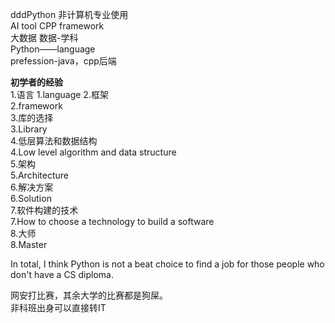 dddPython 非计算机专业使用  
AI tool CPP framework  
大数据 数据-学科  
Python——language  
prefession-java，cpp后端  
  
  
**初学者的经验**  
1.语言
1.language
2.框架   
2.framework  
3.库的选择    
3.Library  
4.低层算法和数据结构    
4.Low level algorithm and data structure  
5.架构   
5.Architecture    
6.解决方案  
6.Solution  
7.软件构建的技术  
7.How to choose a technology to build a software  
8.大师  
8.Master  
  
 In total, I think Python is not a beat choice to find a job for those people who don't have a CS diploma.  
 
网安打比赛，其余大学的比赛都是狗屎。  
非科班出身可以直接转IT  
